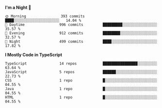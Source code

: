 <!--START_SECTION:waka-->
**I'm a Night 🦉** 

```text
🌞 Morning                393 commits         ████░░░░░░░░░░░░░░░░░░░░░   14.04 % 
🌆 Daytime                996 commits         █████████░░░░░░░░░░░░░░░░   35.57 % 
🌃 Evening                912 commits         ████████░░░░░░░░░░░░░░░░░   32.57 % 
🌙 Night                  499 commits         ████░░░░░░░░░░░░░░░░░░░░░   17.82 % 
```


**I Mostly Code in TypeScript** 

```text
TypeScript               14 repos            ████████████████░░░░░░░░░   63.64 % 
JavaScript               5 repos             ██████░░░░░░░░░░░░░░░░░░░   22.73 % 
CSS                      1 repo              █░░░░░░░░░░░░░░░░░░░░░░░░   04.55 % 
Java                     1 repo              █░░░░░░░░░░░░░░░░░░░░░░░░   04.55 % 
HTML                     1 repo              █░░░░░░░░░░░░░░░░░░░░░░░░   04.55 % 
```




<!--END_SECTION:waka-->